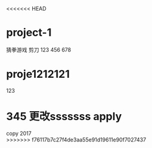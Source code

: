 <<<<<<< HEAD
# project-1
猜拳游戏
剪刀
123
456
678

# proje1212121

123

345
更改sssssss
apply
=======
<!DOCTYPE html>
<html lang="en">
<head>
    <meta charset="UTF-8">
    <meta name="viewport" content="width=device-width, initial-scale=1.0">
    <meta http-equiv="X-UA-Compatible" content="ie=edge">
    <title>Document</title>
</head>
<body>
    <div class="wrapper"></div>
    <footer>copy 2017</footer>
</body>
</html>
>>>>>>> f76117b7c27f4de3aa55e91d19611e90f7027437
